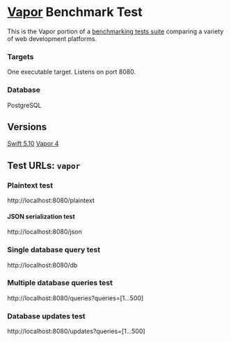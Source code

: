# [Vapor](https://vapor.codes/) Benchmark Test

This is the Vapor portion of a [benchmarking tests suite](../../) comparing a variety of web development platforms.

### Targets

One executable target. Listens on port 8080.

### Database

PostgreSQL

## Versions

[Swift 5.10](https://swift.org/)
[Vapor 4](https://vapor.codes/)

## Test URLs: `vapor`

### Plaintext test

http://localhost:8080/plaintext

#### JSON serialization test

http://localhost:8080/json

### Single database query test

http://localhost:8080/db

### Multiple database queries test

http://localhost:8080/queries?queries=[1...500]

### Database updates test

http://localhost:8080/updates?queries=[1...500]
